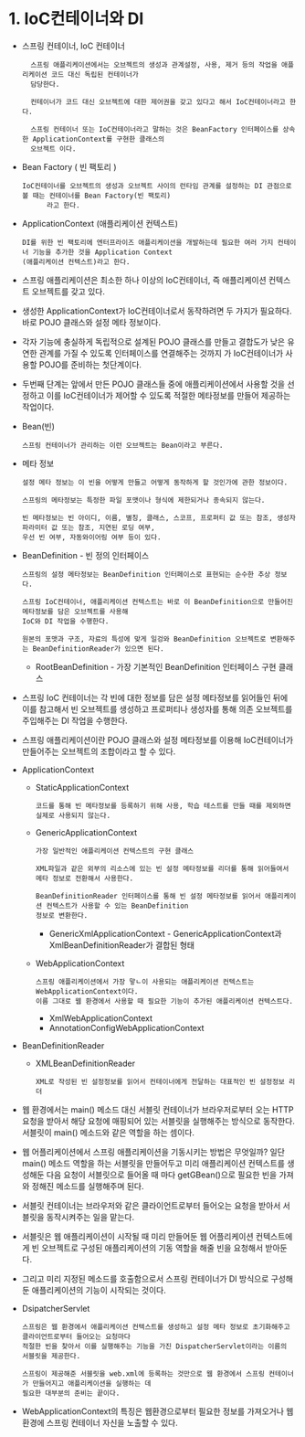 # 1. IoC컨테이너와 DI

* 스프링 컨테이너, IoC 컨테이너 

        스프링 애플리케이션에서는 오브젝트의 생성과 관계설정, 사용, 제거 등의 작업을 애플리케이션 코드 대신 독립된 컨테이너가
        담당한다. 
        
        컨테이너가 코드 대신 오브젝트에 대한 제어권을 갖고 있다고 해서 IoC컨테이너라고 한다.
        
        스프링 컨테이너 또는 IoC컨테이너라고 말하는 것은 BeanFactory 인터페이스를 상속한 ApplicationContext를 구현한 클래스의
        오브젝트 이다.

* Bean Factory ( 빈 팩토리 )

      IoC컨테이너를 오브젝트의 생성과 오브젝트 사이의 런타임 관계를 설정하는 DI 관점으로 볼 때는 컨테이너를 Bean Factory(빈 팩토리)
			라고 한다.

* ApplicationContext (애플리케이션 컨텍스트)

      DI를 위한 빈 팩토리에 엔터프라이즈 애플리케이션을 개발하는데 필요한 여러 가지 컨테이너 기능을 추가한 것을 Application Context
      (애플리케이션 컨텍스트)라고 한다.

* 스프링 애플리케이션은 최소한 하나 이상의 IoC컨테이너, 즉 애플리케이션 컨텍스트 오브젝트를 갖고 있다.

* 생성한 ApplicationContext가 IoC컨테이너로서 동작하려면 두 가지가 필요하다. 바로 POJO 클래스와 설정 메타 정보이다.

* 각자 기능에 충실하게 독립적으로 설계된 POJO 클래스를 만들고 결합도가 낮은 유연한 관계를 가질 수 있도록 인터페이스를 연결해주는 것까지 가 IoC컨테이너가 사용할 POJO를 준비하는 첫단계이다.

* 두번째 단계는 앞에서 만든 POJO 클래스들 중에 애플리케이션에서 사용할 것을 선정하고 이를 IoC컨테이너가 제어할 수 있도록 적절한 메타정보를 만들어 제공하는 작업이다.

* Bean(빈)

      스프링 컨테이너가 관리하는 이런 오브젝트는 Bean이라고 부른다.

* 메타 정보

      설정 메타 정보는 이 빈을 어떻게 만들고 어떻게 동작하게 할 것인가에 관한 정보이다.
      
      스프링의 메타정보는 특정한 파일 포맷이나 형식에 제한되거나 종속되지 않는다.      
      
      빈 메타정보는 빈 아이디, 이름, 별칭, 클래스, 스코프, 프로퍼티 값 또는 참조, 생성자 파라미터 값 또는 참조, 지연된 로딩 여부,
      우선 빈 여부, 자동와이어링 여부 등이 있다.

* BeanDefinition - 빈 정의 인터페이스

      스프링의 설정 메타정보는 BeanDefinition 인터페이스로 표현되는 순수한 추상 정보다.
      
      스프링 IoC컨테이너, 애플리케이션 컨텍스트는 바로 이 BeanDefinition으로 만들어진 메타정보를 담은 오브젝트를 사용해
      IoC와 DI 작업을 수행한다.

      원본의 포맷과 구조, 자료의 특성에 맞게 일겅와 BeanDefinition 오브젝트로 변환해주는 BeanDefinitionReader가 있으면 된다.
      
    * RootBeanDefinition - 가장 기본적인 BeanDefinition 인터페이스 구현 클래스

* 스프링 IoC 컨테이너는 각 빈에 대한 정보를 담은 설정 메타정보를 읽어들인 뒤에 이를 참고해서 빈 오브젝트를 생성하고 프로퍼티나 생성자를 통해 의존 오브젝트를 주입해주는 DI 작업을 수행한다.

* 스프링 애플리케이션이란 POJO 클래스와 설정 메타정보를 이용해 IoC컨테이너가 만들어주는 오브젝트의 조합이라고 할 수 있다.

* ApplicationContext
      
    * StaticApplicationContext

          코드를 통해 빈 메타정보를 등록하기 위해 사용, 학습 테스트를 만들 때를 제외하면 실제로 사용되지 않는다.
      
    * GenericApplicationContext

          가장 일반적인 애플리케이션 컨텍스트의 구현 클래스
      
          XML파일과 같은 외부의 리소스에 있는 빈 설정 메타정보를 리더를 통해 읽어들여서 메타 정보로 전환해서 사용한다.
      
          BeanDefinitionReader 인터페이스를 통해 빈 설정 메타정보를 읽어서 애플리케이션 컨텍스트가 사용할 수 있는 BeanDefinition
          정보로 변환한다.

      * GenericXmlApplicationContext - GenericApplicationContext과 XmlBeanDefinitionReader가 결합된 형태
          
    * WebApplicationContext

          스프링 애플리케이션에서 가장 맣ㄴ이 사용되는 애플리케이션 컨텍스트는 WebApplicationContext이다. 
          이름 그대로 웹 환경에서 사용할 때 필요한 기능이 추가된 애플리케이션 컨텍스트다. 
      
      * XmlWebApplicationContext     
      * AnnotationConfigWebApplicationContext          

* BeanDefinitionReader

    * XMLBeanDefinitionReader

          XML로 작성된 빈 설정정보를 읽어서 컨테이너에게 전달하는 대표적인 빈 설정정보 리더     
      
* 웹 환경에서는 main() 메소드 대신 서블릿 컨테이너가 브라우저로부터 오는 HTTP 요청을 받아서 해당 요청에 매핑되어 있는 서블릿을 실행해주는 방식으로 동작한다. 서블릿이 main() 메소드와 같은 역할을 하는 셈이다.

* 웹 어플리케이션에서 스프링 애플리케이션을 기동시키는 방법은 무엇일까? 일단 main() 메소드 역할을 하는 서블릿을 만들어두고 미리 애플리케이션 컨텍스트를 생성해둔 다음 요청이 서블릿으로 들어올 때 마다 getGBean()으로 필요한 빈을 가져와 정해진 메소드를 실행해주며 된다.
      
* 서블릿 컨테이너는 브라우저와 같은 클라이언트로부터 들어오는 요청을 받아서 서블릿을 동작시켜주는 일을 맡는다. 
 
* 서블릿은 웹 애플리케이션이 시작될 때 미리 만들어둔 웹 어플리케이션 컨텍스트에게 빈 오브젝트로 구성된 애플리케이션의 기동 역할을 해줄 빈을 요청해서 받아둔다.

* 그리고 미리 지정된 메소드를 호출함으로서 스프링 컨테이너가 DI 방식으로 구성해둔 애플리케이션의 기능이 시작되는 것이다.

* DsipatcherServlet
 
      스프링은 웹 환경에서 애플리케이션 컨텍스트를 생성하고 설정 메타 정보로 초기화해주고 클라이언트로부터 들어오는 요청마다
      적절한 빈을 찾아서 이를 실행해주는 기능을 가진 DispatcherServlet이라는 이름의 서블릿을 제공한다. 
      
      스프링이 제공해준 서블릿을 web.xml에 등록하는 것만으로 웹 환경에서 스프링 컨테이너가 만들어지고 애플리케이션을 실행하는 데
      필요한 대부분의 준비는 끝이다.
      
* WebApplicationContext의 특징은 웹환경으로부터 필요한 정보를 가져오거나 웹 환경에 스프링 컨테이너 자신을 노출할 수 있다.



      
      
      
      
      
      
           


